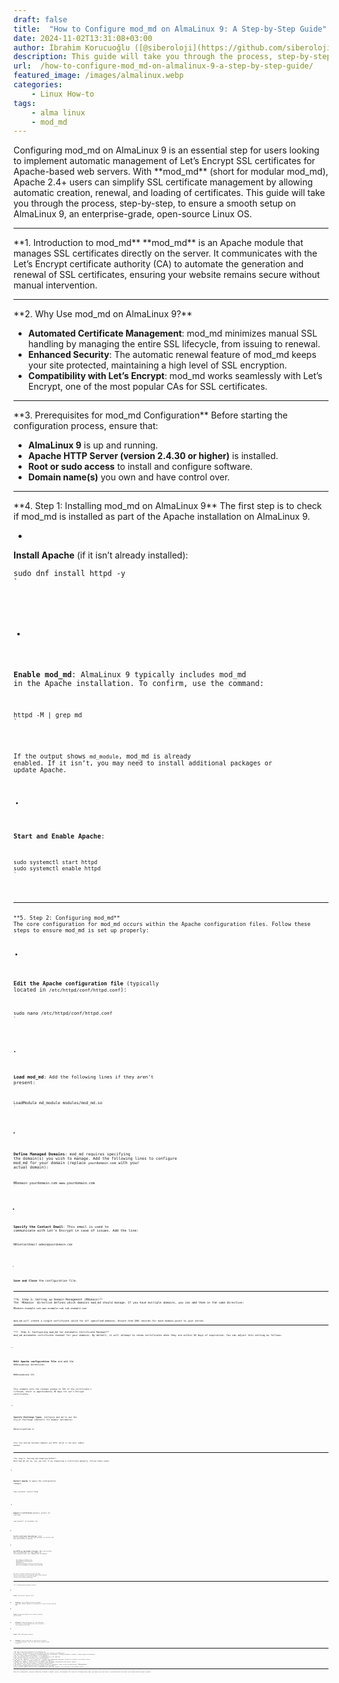 ```yaml
---
draft: false
title:  "How to Configure mod_md on AlmaLinux 9: A Step-by-Step Guide"
date: 2024-11-02T13:31:08+03:00
author: İbrahim Korucuoğlu ([@siberoloji](https://github.com/siberoloji))
description: This guide will take you through the process, step-by-step, to ensure a smooth setup on AlmaLinux 9, an enterprise-grade, open-source Linux OS.
url:  /how-to-configure-mod_md-on-almalinux-9-a-step-by-step-guide/
featured_image: /images/almalinux.webp
categories:
    - Linux How-to
tags:
    - alma linux
    - mod_md
---
```


<!-- wp:jetpack/markdown {"source":"Configuring mod_md on AlmaLinux 9 is an essential step for users looking to implement automatic management of Let's Encrypt SSL certificates for Apache-based web servers. With **mod_md** (short for *modular mod_md*), Apache 2.4+ users can simplify SSL certificate management by allowing automatic creation, renewal, and loading of certificates. This guide will take you through the process, step-by-step, to ensure a smooth setup on AlmaLinux 9, an enterprise-grade, open-source Linux OS. 
 
### **1. Introduction to mod_md** 
**mod_md** is an Apache module that manages SSL certificates directly on the server. It communicates with the Let's Encrypt certificate authority (CA) to automate the generation and renewal of SSL certificates, ensuring your website remains secure without manual intervention. 
 
### **2. Why Use mod_md on AlmaLinux 9?** 
- **Automated Certificate Management**: mod_md minimizes manual SSL handling by managing the entire SSL lifecycle, from issuing to renewal. - **Enhanced Security**: The automatic renewal feature of mod_md keeps your site protected, maintaining a high level of SSL encryption. - **Compatibility with Let's Encrypt**: mod_md works seamlessly with Let's Encrypt, one of the most popular CAs for SSL certificates. 
 
### **3. Prerequisites for mod_md Configuration** 
Before starting the configuration process, ensure that: 
1. **AlmaLinux 9** is up and running. 2. **Apache HTTP Server (version 2.4.30 or higher)** is installed. 3. **Root or sudo access** to install and configure software. 4. **Domain name(s)** you own and have control over. 
 
### **4. Step 1: Installing mod_md on AlmaLinux 9** 
The first step is to check if mod_md is installed as part of the Apache installation on AlmaLinux 9. 
1. **Install Apache** (if it isn't already installed): 
   ```bash    sudo dnf install httpd -y    ``` 
2. **Enable mod_md**: 
   AlmaLinux 9 typically includes mod_md in the Apache installation. To confirm, use the command: 
   ```bash    httpd -M | grep md    ``` 
   If the output shows `md_module`, mod_md is already enabled. If it isn’t, you may need to install additional packages or update Apache. 
3. **Start and Enable Apache**: 
   ```bash    sudo systemctl start httpd    sudo systemctl enable httpd    ``` 
 
### **5. Step 2: Configuring mod_md** 
The core configuration for mod_md occurs within the Apache configuration files. Follow these steps to ensure mod_md is set up properly: 
1. **Edit the Apache configuration file** (typically located in `/etc/httpd/conf/httpd.conf`): 
   ```bash    sudo nano /etc/httpd/conf/httpd.conf    ``` 
2. **Load mod_md**: Add the following lines if they aren’t present: 
   ```apache    LoadModule md_module modules/mod_md.so    ``` 
3. **Define Managed Domains**: mod_md requires specifying the domain(s) you wish to manage. Add the following lines to configure mod_md for your domain (replace `yourdomain.com` with your actual domain): 
   ```apache    MDomain yourdomain.com www.yourdomain.com    ``` 
4. **Specify the Contact Email**: This email is used to communicate with Let's Encrypt in case of issues. Add the line: 
   ```apache    MDContactEmail admin@yourdomain.com    ``` 
5. **Save and Close** the configuration file. 
 
### **6. Step 3: Setting up Domain Management (MDomain)** 
The `MDomain` directive defines which domains mod_md should manage. If you have multiple domains, you can add them in the same directive: 

```apache MDomain example.com www.example.com sub.example.com 
``` 
mod_md will create a single certificate valid for all specified domains. Ensure that DNS records for each domain point to your server. 
 
### **7. Step 4: Configuring mod_md for Automatic Certificate Renewal** 
mod_md automates certificate renewal for your domains. By default, it will attempt to renew certificates when they are within 30 days of expiration. You can adjust this setting as follows: 
1. **Edit Apache configuration file** and add the `MDRenewWindow` directive: 
   ```apache    MDRenewWindow 33%    ``` 
   This example sets the renewal window to 33% of the certificate’s lifetime, which is approximately 30 days for Let’s Encrypt certificates. 
2. **Specify Challenge Types**: Configure mod_md to use the `http-01` challenge (default) for domain validation: 
   ```apache    MDChallengeHttp01 on    ``` 
   This lets mod_md validate domains via HTTP, which is the most common method. 
 
### **8. Step 5: Testing and Enabling HTTPS** 
With mod_md set up, you can test it by requesting a certificate manually. Follow these steps: 
1. **Restart Apache** to apply the configuration changes: 
   ```bash    sudo systemctl restart httpd    ``` 
2. **Request a Certificate** manually (useful for testing): 
   ```bash    sudo apachectl -M yourdomain.com    ``` 
3. **Verify Certificate Installation**: 
   Visit `https://yourdomain.com` in your web browser to confirm the SSL certificate is active. 
4. **Set HTTPS as the Default Protocol**: 
   Edit the Virtual Host configuration for your domain in `/etc/httpd/conf.d/ssl.conf`, adding the following: 
   ```apache            ServerName yourdomain.com        DocumentRoot /var/www/html        SSLEngine on        SSLCertificateFile /path/to/fullchain.pem        SSLCertificateKeyFile /path/to/privkey.pem        ``` 
   Be sure to replace `/path/to/fullchain.pem` and `/path/to/privkey.pem` with the actual paths where mod_md stores certificates (typically under `/var/www/.well-known/acme-challenge`). 
 
### **9. Troubleshooting Common Issues** 
- **Issue**: *Certificate renewal fails.*   - **Solution**: Verify DNS settings and domain ownership. Ensure Apache is configured to listen on ports 80 and 443.    - **Issue**: *Permission denied errors when renewing certificates.*   - **Solution**: Check permissions on the challenge directories. Ensure Apache has write access to `.well-known/acme-challenge`. 
- **Issue**: *HTTP challenges failing.*   - **Solution**: Confirm port 80 is open and no firewall is blocking access. This can usually be checked using `firewalld`. 
 
### **10. FAQ on mod_md Configuration for AlmaLinux 9** 
**Q1: What is the main benefit of using mod_md with Let's Encrypt on AlmaLinux?**   A: The primary benefit is automation; mod_md manages SSL certificates, including automatic renewals, without manual intervention. 
**Q2: Do I need a dedicated IP address to use mod_md?**   A: No, mod_md works with virtual hosts, so a dedicated IP is not required. 
**Q3: How can I monitor the status of my certificates?**   A: You can use `apachectl -M` or check the `/var/www/.well-known/acme-challenge` directory to monitor certificate status. 
**Q4: What if I want to disable mod_md for a specific domain?**   A: Remove the `MDomain` directive for that domain from the Apache configuration and restart Apache. 
**Q5: How often will mod_md attempt to renew my certificates?**   A: By default, mod_md renews certificates within 30 days of expiration, which can be configured with `MDRenewWindow`. 
**Q6: Is mod_md compatible with other CAs besides Let's Encrypt?**   A: Yes, mod_md supports ACME protocols compatible with other CAs. However, Let's Encrypt is the default choice. 
 
With this configuration, mod_md on AlmaLinux 9 enables a smooth, secure, and automatic SSL setup. By following these steps, you ensure your web server is protected with the latest certificates without manual renewals."} -->
<div class="wp-block-jetpack-markdown">Configuring mod_md on AlmaLinux 9 is an essential step for users looking to implement automatic management of Let’s Encrypt SSL certificates for Apache-based web servers. With **mod_md** (short for modular mod_md), Apache 2.4+ users can simplify SSL certificate management by allowing automatic creation, renewal, and loading of certificates. This guide will take you through the process, step-by-step, to ensure a smooth setup on AlmaLinux 9, an enterprise-grade, open-source Linux OS.
<hr>
**1. Introduction to mod_md**
**mod_md** is an Apache module that manages SSL certificates directly on the server. It communicates with the Let’s Encrypt certificate authority (CA) to automate the generation and renewal of SSL certificates, ensuring your website remains secure without manual intervention.
<hr>
**2. Why Use mod_md on AlmaLinux 9?**

* **Automated Certificate Management**: mod_md minimizes manual SSL handling by managing the entire SSL lifecycle, from issuing to renewal.
* **Enhanced Security**: The automatic renewal feature of mod_md keeps your site protected, maintaining a high level of SSL encryption.
* **Compatibility with Let’s Encrypt**: mod_md works seamlessly with Let’s Encrypt, one of the most popular CAs for SSL certificates.

<hr>
**3. Prerequisites for mod_md Configuration**
Before starting the configuration process, ensure that:

* **AlmaLinux 9** is up and running.
* **Apache HTTP Server (version 2.4.30 or higher)** is installed.
* **Root or sudo access** to install and configure software.
* **Domain name(s)** you own and have control over.

<hr>
**4. Step 1: Installing mod_md on AlmaLinux 9**
The first step is to check if mod_md is installed as part of the Apache installation on AlmaLinux 9.

* 
**Install Apache** (if it isn’t already installed):
<pre><code class="language-bash">sudo dnf install httpd -y
`</pre>

* 
**Enable mod_md**:
AlmaLinux 9 typically includes mod_md in the Apache installation. To confirm, use the command:
<pre><code class="language-bash">httpd -M | grep md
`</pre>
If the output shows `md_module`, mod_md is already enabled. If it isn’t, you may need to install additional packages or update Apache.

* 
**Start and Enable Apache**:
<pre><code class="language-bash">sudo systemctl start httpd
sudo systemctl enable httpd
`</pre>


<hr>
**5. Step 2: Configuring mod_md**
The core configuration for mod_md occurs within the Apache configuration files. Follow these steps to ensure mod_md is set up properly:

* 
**Edit the Apache configuration file** (typically located in `/etc/httpd/conf/httpd.conf`):
<pre><code class="language-bash">sudo nano /etc/httpd/conf/httpd.conf
`</pre>

* 
**Load mod_md**: Add the following lines if they aren’t present:
<pre><code class="language-apache">LoadModule md_module modules/mod_md.so
`</pre>

* 
**Define Managed Domains**: mod_md requires specifying the domain(s) you wish to manage. Add the following lines to configure mod_md for your domain (replace `yourdomain.com` with your actual domain):
<pre><code class="language-apache">MDomain yourdomain.com www.yourdomain.com
`</pre>

* 
**Specify the Contact Email**: This email is used to communicate with Let’s Encrypt in case of issues. Add the line:
<pre><code class="language-apache">MDContactEmail admin@yourdomain.com
`</pre>

* 
**Save and Close** the configuration file.


<hr>
**6. Step 3: Setting up Domain Management (MDomain)**
The `MDomain` directive defines which domains mod_md should manage. If you have multiple domains, you can add them in the same directive:
<pre><code class="language-apache">MDomain example.com www.example.com sub.example.com
`</pre>
mod_md will create a single certificate valid for all specified domains. Ensure that DNS records for each domain point to your server.
<hr>
**7. Step 4: Configuring mod_md for Automatic Certificate Renewal**
mod_md automates certificate renewal for your domains. By default, it will attempt to renew certificates when they are within 30 days of expiration. You can adjust this setting as follows:

* 
**Edit Apache configuration file** and add the `MDRenewWindow` directive:
<pre><code class="language-apache">MDRenewWindow 33%
`</pre>
This example sets the renewal window to 33% of the certificate’s lifetime, which is approximately 30 days for Let’s Encrypt certificates.

* 
**Specify Challenge Types**: Configure mod_md to use the `http-01` challenge (default) for domain validation:
<pre><code class="language-apache">MDChallengeHttp01 on
`</pre>
This lets mod_md validate domains via HTTP, which is the most common method.


<hr>
**8. Step 5: Testing and Enabling HTTPS**
With mod_md set up, you can test it by requesting a certificate manually. Follow these steps:

* 
**Restart Apache** to apply the configuration changes:
<pre><code class="language-bash">sudo systemctl restart httpd
`</pre>

* 
**Request a Certificate** manually (useful for testing):
<pre><code class="language-bash">sudo apachectl -M yourdomain.com
`</pre>

* 
**Verify Certificate Installation**:
Visit `https://yourdomain.com` in your web browser to confirm the SSL certificate is active.

* 
**Set HTTPS as the Default Protocol**:
Edit the Virtual Host configuration for your domain in `/etc/httpd/conf.d/ssl.conf`, adding the following:
<pre><code class="language-apache"><VirtualHost *:443>
    ServerName yourdomain.com
    DocumentRoot /var/www/html
    SSLEngine on
    SSLCertificateFile /path/to/fullchain.pem
    SSLCertificateKeyFile /path/to/privkey.pem
</VirtualHost>
`</pre>
Be sure to replace `/path/to/fullchain.pem` and `/path/to/privkey.pem` with the actual paths where mod_md stores certificates (typically under `/var/www/.well-known/acme-challenge`).


<hr>
**9. Troubleshooting Common Issues**

* 
**Issue**: Certificate renewal fails.

* **Solution**: Verify DNS settings and domain ownership. Ensure Apache is configured to listen on ports 80 and 443.


* 
**Issue**: Permission denied errors when renewing certificates.

* **Solution**: Check permissions on the challenge directories. Ensure Apache has write access to `.well-known/acme-challenge`.


* 
**Issue**: HTTP challenges failing.

* **Solution**: Confirm port 80 is open and no firewall is blocking access. This can usually be checked using `firewalld`.



<hr>
**10. FAQ on mod_md Configuration for AlmaLinux 9**
**Q1: What is the main benefit of using mod_md with Let’s Encrypt on AlmaLinux?** 
A: The primary benefit is automation; mod_md manages SSL certificates, including automatic renewals, without manual intervention.
**Q2: Do I need a dedicated IP address to use mod_md?** 
A: No, mod_md works with virtual hosts, so a dedicated IP is not required.
**Q3: How can I monitor the status of my certificates?** 
A: You can use `apachectl -M` or check the `/var/www/.well-known/acme-challenge` directory to monitor certificate status.
**Q4: What if I want to disable mod_md for a specific domain?** 
A: Remove the `MDomain` directive for that domain from the Apache configuration and restart Apache.
**Q5: How often will mod_md attempt to renew my certificates?** 
A: By default, mod_md renews certificates within 30 days of expiration, which can be configured with `MDRenewWindow`.
**Q6: Is mod_md compatible with other CAs besides Let’s Encrypt?** 
A: Yes, mod_md supports ACME protocols compatible with other CAs. However, Let’s Encrypt is the default choice.
<hr>
With this configuration, mod_md on AlmaLinux 9 enables a smooth, secure, and automatic SSL setup. By following these steps, you ensure your web server is protected with the latest certificates without manual renewals.
</div>
<!-- /wp:jetpack/markdown -->